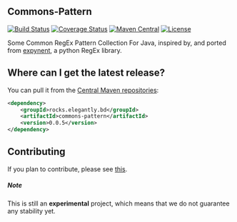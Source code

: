 ## Commons-Pattern
[![Build Status](https://travis-ci.org/shibli049/commons-pattern.svg?branch=master)](https://travis-ci.org/shibli049/commons-pattern)
[![Coverage Status](https://coveralls.io/repos/github/shibli049/commons-pattern/badge.svg?branch=master)](https://coveralls.io/github/shibli049/commons-pattern?branch=master)
[![Maven Central](https://maven-badges.herokuapp.com/maven-central/rocks.elegantly.bd/commons-pattern/badge.svg)](https://maven-badges.herokuapp.com/maven-central/rocks.elegantly.bd/commons-pattern)
[![License](https://img.shields.io/badge/license-gplv3-blue.svg)](https://www.gnu.org/licenses/gpl-3.0-standalone.html)

Some Common RegEx Pattern Collection For Java, inspired by, and ported from [expynent][1], a python RegEx library.


Where can I get the latest release?
-----------------------------------

You can pull it from the [Central Maven repositories](https://maven-badges.herokuapp.com/maven-central/rocks.elegantly.bd/commons-pattern):

```xml
<dependency>
    <groupId>rocks.elegantly.bd</groupId>
    <artifactId>commons-pattern</artifactId>
    <version>0.0.5</version>
</dependency>
```

Contributing
------------

If you plan to contribute, please see [this](CONTRIBUTING.md).



##### Note
This is still an **experimental** project, which means that we do not guarantee any stability yet.

[1]: https://github.com/lk-geimfari/expynent
